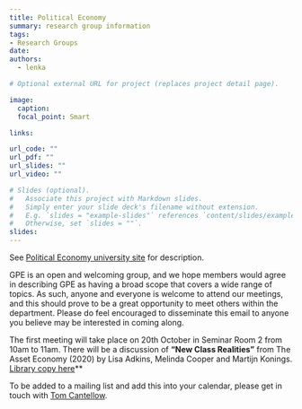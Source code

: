```yaml
---
title: Political Economy
summary: research group information
tags:
- Research Groups
date: 
authors:
  - lenka

# Optional external URL for project (replaces project detail page).

image:
  caption: 
  focal_point: Smart

links:

url_code: ""
url_pdf: ""
url_slides: ""
url_video: ""

# Slides (optional).
#   Associate this project with Markdown slides.
#   Simply enter your slide deck's filename without extension.
#   E.g. `slides = "example-slides"` references `content/slides/example-slides.md`.
#   Otherwise, set `slides = ""`.
slides: 
---
```


See [Political Economy university site](https://www.bristol.ac.uk/geography/research/political-economy/) for description.


GPE is an open and welcoming group, and we hope members would agree in describing GPE as having a broad scope that covers a wide range of topics. As such, anyone and everyone is welcome to attend our meetings, and this should prove to be a great opportunity to meet others within the department. Please do feel encouraged to disseminate this email to anyone you believe may be interested in coming along.

The first meeting will take place on 20th October in Seminar Room 2 from 10am to 11am. There will be a discussion of **“New Class Realities”** from The Asset Economy (2020) by Lisa Adkins, 
Melinda Cooper and Martijn Konings. [Library copy here](https://bris.on.worldcat.org/v2/oclc/1199008422)**


To be added to a mailing list and add this into your calendar, please get in touch with [Tom Cantellow](https://www.bristol.ac.uk/people/person/Tom%20S-Cantellow-fe1886bc-45d1-40ce-ad27-ea0d4d9aa4b1/).